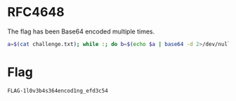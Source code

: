 # RFC4648

The flag has been Base64 encoded multiple times.
```bash
a=$(cat challenge.txt); while :; do b=$(echo $a | base64 -d 2>/dev/null) || break; a=$b; done; echo $a
```

# Flag

`FLAG-1l0v3b4s364encod1ng_efd3c54`